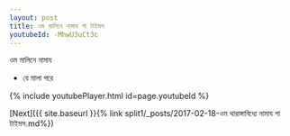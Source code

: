 ```yaml
---
layout: post
title: ওম মালিনে নামায গা টাইমস
youtubeId: -MhwU3uCt3c
---
```

 
 
 ওম মালিনে নামায  
 
 -  যে মালা পরে 
 
  
 
  
 
 
 
 
 
 


{% include youtubePlayer.html id=page.youtubeId %}
 
[Next]({{ site.baseurl }}{% link  split1/_posts/2017-02-18-ওম থারাঙ্গাবিধ্যে নামায গা টাইমস.md%})
 
